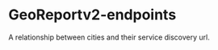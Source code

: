 GeoReportv2-endpoints
=====================

A relationship between cities and their service discovery url.
